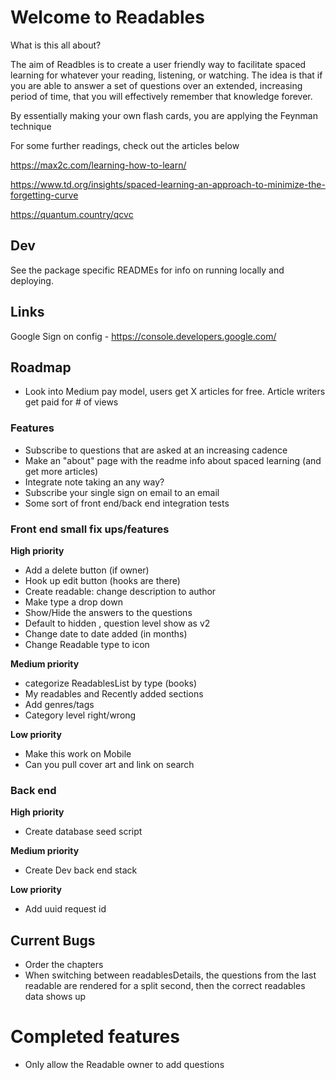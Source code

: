 # Welcome to Readables

What is this all about?

The aim of Readbles is to create a user friendly way to facilitate spaced learning for whatever your reading, listening, or watching. The idea is that if you are able to answer a set of questions over an extended, increasing period of time, that you will effectively remember that knowledge forever. 

By essentially making your own flash cards, you are applying the Feynman technique


For some further readings, check out the articles below

https://max2c.com/learning-how-to-learn/

https://www.td.org/insights/spaced-learning-an-approach-to-minimize-the-forgetting-curve

https://quantum.country/qcvc

## Dev
See the package specific READMEs for info on running locally and deploying.

## Links
Google Sign on config - https://console.developers.google.com/

## Roadmap
- Look into Medium pay model, users get X articles for free. Article writers get paid for # of views

### Features 
- Subscribe to questions that are asked at an increasing cadence
- Make an "about" page with the readme info about spaced learning (and get more articles)
- Integrate note taking an any way?
- Subscribe your single sign on email to an email
- Some sort of front end/back end integration tests


### Front end small fix ups/features
**High priority**
- Add a delete button (if owner)
- Hook up edit button (hooks are there)
- Create readable: change description to author 
- Make type a drop down 
- Show/Hide the answers to the questions
- Default to hidden , question level show as v2 
- Change date to date added (in months) 
- Change Readable type to icon 

**Medium priority**
- categorize ReadablesList by type (books) 
- My readables and Recently added sections
- Add genres/tags 
- Category level right/wrong 

**Low priority**
- Make this work on Mobile
- Can you pull cover art and link on search 

### Back end
**High priority**
- Create database seed script

**Medium priority**
- Create Dev back end stack

**Low priority**
- Add uuid request id

## Current Bugs
- Order the chapters
- When switching between readablesDetails, the questions from the last readable are rendered for a split second, then the correct readables data shows up 

# Completed features
- Only allow the Readable owner to add questions
